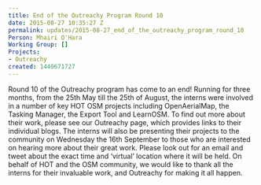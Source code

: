 ```yaml
---
title: End of the Outreachy Program Round 10
date: 2015-08-27 10:35:27 Z
permalink: updates/2015-08-27_end_of_the_outreachy_program_round_10
Person: Mhairi O'Hara
Working Group: []
Projects:
- Outreachy
created: 1440671727
---
```


<p><span class="s1">Round 10 of the Outreachy program has come to an end! Running for three months, from the 25th May till the 25th of August, the interns were involved in a number of key HOT OSM projects including OpenAerialMap, the Tasking Manager, the Export Tool and LearnOSM. To find out more about their work, please see our Outreachy page, which provides links to their individual blogs. The interns will also be presenting their projects to the community on Wednesday the 16th September to those who are interested on hearing more about their great work. Please look out for an email and tweet about the exact time and ‘virtual’ location where it will be held. On behalf of HOT and the OSM community, we would like to thank all the interns for their invaluable work, and Outreachy for making it all happen.</span></p>
